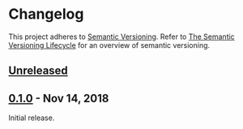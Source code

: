 # Changelog
This project adheres to [Semantic Versioning](http://semver.org/spec/v2.0.0.html). Refer to 
[The Semantic Versioning Lifecycle](https://www.jering.tech/articles/the-semantic-versioning-lifecycle)
for an overview of semantic versioning.

## [Unreleased](https://github.com/JeringTech/DevOps.AzurePipelines/compare/0.1.0...HEAD)

## [0.1.0](https://github.com/JeringTech/DevOps.AzurePipelines/tree/0.1.0) - Nov 14, 2018
Initial release.